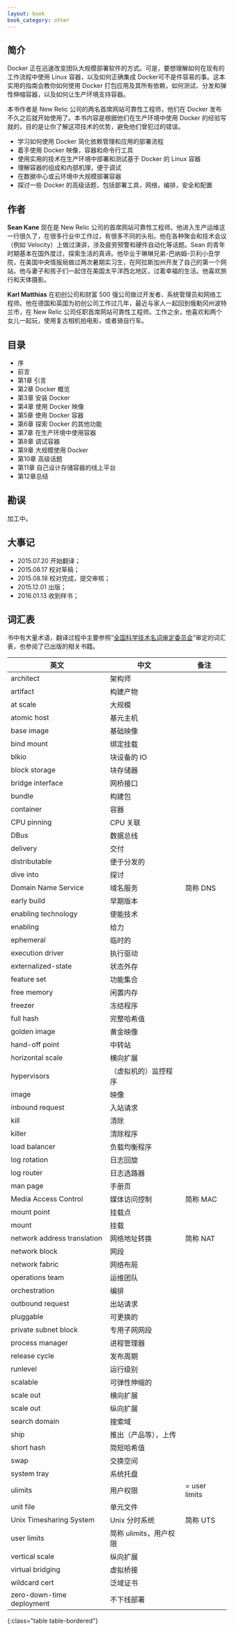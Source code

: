 ```yaml
---
layout: book
book_category: other
---
```


## 简介

Docker 正在迅速改变团队大规模部署软件的方式。可是，要想理解如何在现有的工作流程中使用 Linux 容器，以及如何正确集成 Docker可不是件容易的事。这本实用的指南会教你如何使用 Docker 打包应用及其所有依赖，如何测试、分发和弹性伸缩容器，以及如何让生产环境支持容器。

本书作者是 New Relic 公司的两名首席网站可靠性工程师，他们在 Docker 发布不久之后就开始使用了。本书内容是根据他们在生产环境中使用 Docker 的经验写就的，目的是让你了解这项技术的优势，避免他们曾犯过的错误。

- 学习如何使用 Docker 简化依赖管理和应用的部署流程
- 着手使用 Docker 映像，容器和命令行工具
- 使用实用的技术在生产环境中部署和测试基于 Docker 的 Linux 容器
- 理解容器的组成和内部机理，便于调试
- 在数据中心或云环境中大规模部署容器
- 探讨一些 Docker 的高级话题，包括部署工具，网络，编排，安全和配置

## 作者

**Sean Kane** 现在是 New Relic 公司的首席网站可靠性工程师。他进入生产运维这一行很久了，在很多行业中工作过，有很多不同的头衔。他在各种聚会和技术会议（例如 Velocity）上做过演讲，涉及疲劳预警和硬件自动化等话题。Sean 的青年时期基本在国外度过，探索生活的真谛。他毕业于琳琳兄弟-巴纳姆-贝利小丑学院，在美国中央情报局做过两次暑期实习生，在阿拉斯加州开发了自己的第一个网站。他与妻子和孩子们一起住在美国太平洋西北地区，过着幸福的生活。他喜欢旅行和天体摄影。

**Karl Matthias** 在初创公司和财富 500 强公司做过开发者、系统管理员和网络工程师。他在德国和英国为初创公司工作过几年，最近与家人一起回到俄勒冈州波特兰市，在 New Relic 公司任职首席网站可靠性工程师。工作之余，他喜欢和两个女儿一起玩，使用复古相机拍电影，或者骑自行车。

## 目录

- 序
- 前言
- 第1章 引言
- 第2章 Docker 概览
- 第3章 安装 Docker
- 第4章 使用 Docker 映像
- 第5章 使用 Docker 容器
- 第6章 探索 Docker 的其他功能
- 第7章 在生产环境中使用容器
- 第8章 调试容器
- 第9章 大规模使用 Docker
- 第10章 高级话题
- 第11章 自己设计存储容器的线上平台
- 第12章总结

## 勘误

加工中。

## 大事记

- 2015.07.20 开始翻译；
- 2015.08.17 校对草稿；
- 2015.08.18 校对完成，提交审核；
- 2015.12.01 出版；
- 2016.01.13 收到样书；

## 词汇表

书中有大量术语，翻译过程中主要参照“[全国科学技术名词审定委员会](http://www.term.gov.cn/)”审定的词汇表，也参阅了已出版的相关书籍。

| 英文 | 中文 | 备注 |
|------|-----|-----|
| architect | 架构师 | |
| artifact | 构建产物 | |
| at scale | 大规模 | |
| atomic host | 基元主机 | |
| base image | 基础映像 | |
| bind mount | 绑定挂载 | |
| blkio | 块设备的 IO | |
| block storage | 块存储器 | |
| bridge interface | 网桥接口 | |
| bundle | 构建包 | |
| container | 容器 | |
| CPU pinning | CPU 关联 | |
| DBus | 数据总线 | |
| delivery | 交付 | |
| distributable | 便于分发的 | |
| dive into | 探讨 | |
| Domain Name Service | 域名服务 | 简称 DNS |
| early build | 早期版本 | |
| enabling technology | 使能技术 | |
| enabling | 给力 | |
| ephemeral | 临时的 | |
| execution driver | 执行驱动 | |
| externalized-state | 状态外存 | |
| feature set | 功能集合 | |
| free memory | 闲置内存 | |
| freezer | 冻结程序 | |
| full hash | 完整哈希值 | |
| golden image | 黄金映像 | |
| hand-off point | 中转站 | |
| horizontal scale | 横向扩展 | |
| hypervisors | （虚拟机的）监控程序 | |
| image | 映像 | |
| inbound request | 入站请求 | |
| kill | 清除 | |
| killer | 清除程序 | |
| load balancer | 负载均衡程序 | |
| log rotation | 日志回旋 | |
| log router | 日志选路器 | |
| man page | 手册页 | |
| Media Access Control | 媒体访问控制 | 简称 MAC |
| mount point | 挂载点 | |
| mount | 挂载 | |
| network address translation | 网络地址转换 | 简称 NAT |
| network block | 网段 | |
| network fabric | 网络布局 | |
| operations team | 运维团队 | |
| orchestration | 编排 | |
| outbound request | 出站请求 | |
| pluggable | 可更换的 | |
| private subnet block | 专用子网网段 | |
| process manager | 进程管理器 | |
| release cycle | 发布周期 | |
| runlevel | 运行级别 | |
| scalable | 可弹性伸缩的 | |
| scale out | 横向扩展 | |
| scale out | 纵向扩展 | |
| search domain | 搜索域 | |
| ship | 推出（产品等），上传 | |
| short hash | 简短哈希值 | |
| swap | 交换空间 | |
| system tray | 系统托盘 | |
| ulimits | 用户权限 | = user limits |
| unit file | 单元文件 | |
| Unix Timesharing System | Unix 分时系统 | 简称 UTS |
| user limits | 简称 ulimits，用户权限 | |
| vertical scale | 纵向扩展 | |
| virtual bridging | 虚拟桥接 | |
| wildcard cert | 泛域证书 | |
| zero-down-time deployment | 不下线部署 | |
{:class="table table-bordered"}
